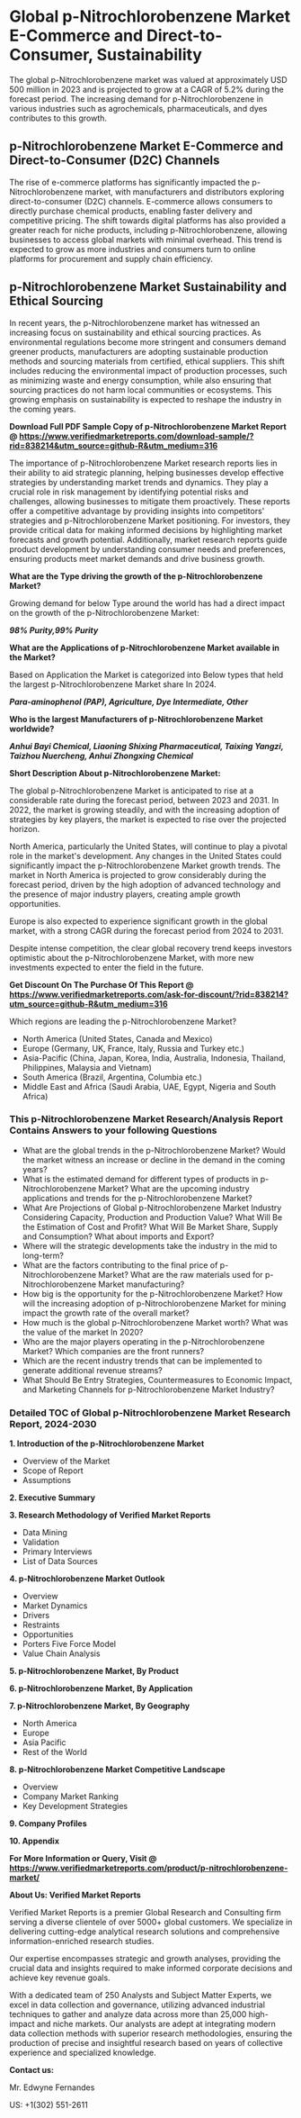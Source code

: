 <h1>Global p-Nitrochlorobenzene Market E-Commerce and Direct-to-Consumer, Sustainability</h1><p class=""><p>The global p-Nitrochlorobenzene market was valued at approximately USD 500 million in 2023 and is projected to grow at a CAGR of 5.2% during the forecast period. The increasing demand for p-Nitrochlorobenzene in various industries such as agrochemicals, pharmaceuticals, and dyes contributes to this growth.</p><h2>p-Nitrochlorobenzene Market E-Commerce and Direct-to-Consumer (D2C) Channels</h2><p>The rise of e-commerce platforms has significantly impacted the p-Nitrochlorobenzene market, with manufacturers and distributors exploring direct-to-consumer (D2C) channels. E-commerce allows consumers to directly purchase chemical products, enabling faster delivery and competitive pricing. The shift towards digital platforms has also provided a greater reach for niche products, including p-Nitrochlorobenzene, allowing businesses to access global markets with minimal overhead. This trend is expected to grow as more industries and consumers turn to online platforms for procurement and supply chain efficiency.</p><h2>p-Nitrochlorobenzene Market Sustainability and Ethical Sourcing</h2><p>In recent years, the p-Nitrochlorobenzene market has witnessed an increasing focus on sustainability and ethical sourcing practices. As environmental regulations become more stringent and consumers demand greener products, manufacturers are adopting sustainable production methods and sourcing materials from certified, ethical suppliers. This shift includes reducing the environmental impact of production processes, such as minimizing waste and energy consumption, while also ensuring that sourcing practices do not harm local communities or ecosystems. This growing emphasis on sustainability is expected to reshape the industry in the coming years.</p></p><p class=""><strong>Download Full PDF Sample Copy of p-Nitrochlorobenzene Market Report @ <a href="https://www.verifiedmarketreports.com/download-sample/?rid=838214&utm_source=github-R&utm_medium=316" target="_blank">https://www.verifiedmarketreports.com/download-sample/?rid=838214&utm_source=github-R&utm_medium=316</a></strong></p><p>The importance of&nbsp;p-Nitrochlorobenzene Market research reports lies in their ability to aid strategic planning, helping businesses develop effective strategies by understanding market trends and dynamics. They play a crucial role in risk management by identifying potential risks and challenges, allowing businesses to mitigate them proactively. These reports offer a competitive advantage by providing insights into competitors' strategies and p-Nitrochlorobenzene Market positioning. For investors, they provide critical data for making informed decisions by highlighting market forecasts and growth potential. Additionally, market research reports guide product development by understanding consumer needs and preferences, ensuring products meet market demands and drive business growth.</p><p><strong>What are the&nbsp;Type driving the growth of the p-Nitrochlorobenzene Market?</strong></p><p id="" class="">Growing demand for below Type around the world has had a direct impact on the growth of the p-Nitrochlorobenzene Market:</p><p class=""><em><strong>98% Purity,99% Purity</strong></em></p><p class=""><strong>What are the&nbsp;Applications&nbsp;of p-Nitrochlorobenzene Market available in the Market?</strong></p><p id="" class="">Based on Application the Market is categorized into Below types that held the largest p-Nitrochlorobenzene Market share In 2024.</p><p class=""><em><strong>Para-aminophenol (PAP), Agriculture, Dye Intermediate, Other</strong></em></p><p class=""><strong>Who is the largest Manufacturers of p-Nitrochlorobenzene Market worldwide?</strong></p><p><em><strong>Anhui Bayi Chemical, Liaoning Shixing Pharmaceutical, Taixing Yangzi, Taizhou Nuercheng, Anhui Zhongxing Chemical</strong></em></p><p id="" class=""><strong>Short Description About p-Nitrochlorobenzene Market:</strong></p><p>The global p-Nitrochlorobenzene Market is anticipated to rise at a considerable rate during the forecast period, between 2023 and 2031. In 2022, the market is growing steadily, and with the increasing adoption of strategies by key players, the market is expected to rise over the projected horizon.</p><p>North America, particularly the United States, will continue to play a pivotal role in the market's development. Any changes in the United States could significantly impact the p-Nitrochlorobenzene Market growth trends. The market in North America is projected to grow considerably during the forecast period, driven by the high adoption of advanced technology and the presence of major industry players, creating ample growth opportunities.</p><p>Europe is also expected to experience significant growth in the global market, with a strong CAGR during the forecast period from 2024 to 2031.</p><p>Despite intense competition, the clear global recovery trend keeps investors optimistic about the p-Nitrochlorobenzene Market, with more new investments expected to enter the field in the future.</p><p id="" class=""><strong>Get Discount On The Purchase Of This Report @ <a href="https://www.verifiedmarketreports.com/ask-for-discount/?rid=838214?utm_source=github-R&utm_medium=316" target="_blank">https://www.verifiedmarketreports.com/ask-for-discount/?rid=838214?utm_source=github-R&utm_medium=316</a></strong></p><p class="">Which regions are leading the p-Nitrochlorobenzene Market?</p><ul><li>North America (United States, Canada and Mexico)</li><li>Europe (Germany, UK, France, Italy, Russia and Turkey etc.)</li><li>Asia-Pacific (China, Japan, Korea, India, Australia, Indonesia, Thailand, Philippines, Malaysia and Vietnam)</li><li>South America (Brazil, Argentina, Columbia etc.)</li><li>Middle East and Africa (Saudi Arabia, UAE, Egypt, Nigeria and South Africa)</li></ul><h3 id="" class="">This p-Nitrochlorobenzene Market Research/Analysis Report Contains Answers to your following Questions</h3><ul><li>What are the global trends in the p-Nitrochlorobenzene Market? Would the market witness an increase or decline in the demand in the coming years?</li><li>What is the estimated demand for different types of products in p-Nitrochlorobenzene Market? What are the upcoming industry applications and trends for the p-Nitrochlorobenzene Market?</li><li>What Are Projections of Global p-Nitrochlorobenzene Market Industry Considering Capacity, Production and Production Value? What Will Be the Estimation of Cost and Profit? What Will Be Market Share, Supply and Consumption? What about imports and Export?</li><li>Where will the strategic developments take the industry in the mid to long-term?</li><li>What are the factors contributing to the final price of p-Nitrochlorobenzene Market? What are the raw materials used for p-Nitrochlorobenzene Market manufacturing?</li><li>How big is the opportunity for the p-Nitrochlorobenzene Market? How will the increasing adoption of p-Nitrochlorobenzene Market for mining impact the growth rate of the overall market?</li><li>How much is the global p-Nitrochlorobenzene Market worth? What was the value of the market In 2020?</li><li>Who are the major players operating in the p-Nitrochlorobenzene Market? Which companies are the front runners?</li><li>Which are the recent industry trends that can be implemented to generate additional revenue streams?</li><li>What Should Be Entry Strategies, Countermeasures to Economic Impact, and Marketing Channels for p-Nitrochlorobenzene Market Industry?</li></ul><h3 id="" class="">Detailed TOC of Global p-Nitrochlorobenzene Market Research Report, 2024-2030</h3><p id="" class=""><strong>1. Introduction of the p-Nitrochlorobenzene Market</strong></p><ul><li>Overview of the Market</li><li>Scope of Report</li><li>Assumptions</li></ul><p id="" class=""><strong>2. Executive Summary</strong></p><p id="" class=""><strong>3. Research Methodology of Verified Market Reports</strong></p><ul><li>Data Mining</li><li>Validation</li><li>Primary Interviews</li><li>List of Data Sources</li></ul><p id="" class=""><strong>4. p-Nitrochlorobenzene Market Outlook</strong></p><ul><li>Overview</li><li>Market Dynamics</li><li>Drivers</li><li>Restraints</li><li>Opportunities</li><li>Porters Five Force Model</li><li>Value Chain Analysis</li></ul><p id="" class=""><strong>5. p-Nitrochlorobenzene Market, By Product</strong></p><p id="" class=""><strong>6. p-Nitrochlorobenzene Market, By Application</strong></p><p id="" class=""><strong>7. p-Nitrochlorobenzene Market, By Geography</strong></p><ul><li>North America</li><li>Europe</li><li>Asia Pacific</li><li>Rest of the World</li></ul><p id="" class=""><strong>8. p-Nitrochlorobenzene Market Competitive Landscape</strong></p><ul><li>Overview</li><li>Company Market Ranking</li><li>Key Development Strategies</li></ul><p id="" class=""><strong>9. Company Profiles</strong></p><p id="" class=""><strong>10. Appendix</strong></p><p id="" class=""><strong>For More Information or Query, Visit @ <a href="https://www.verifiedmarketreports.com/product/p-nitrochlorobenzene-market/" target="_blank">https://www.verifiedmarketreports.com/product/p-nitrochlorobenzene-market/</a></strong></p><p id="" class=""><strong>About Us: Verified Market Reports</strong></p><p id="" class="">Verified Market Reports is a premier Global Research and Consulting firm serving a diverse clientele of over 5000+ global customers. We specialize in delivering cutting-edge analytical research solutions and comprehensive information-enriched research studies.</p><p id="" class="">Our expertise encompasses strategic and growth analyses, providing the crucial data and insights required to make informed corporate decisions and achieve key revenue goals.</p><p id="" class="">With a dedicated team of 250 Analysts and Subject Matter Experts, we excel in data collection and governance, utilizing advanced industrial techniques to gather and analyze data across more than 25,000 high-impact and niche markets. Our analysts are adept at integrating modern data collection methods with superior research methodologies, ensuring the production of precise and insightful research based on years of collective experience and specialized knowledge.</p><p id="" class=""><strong>Contact us:</strong></p><p id="" class="">Mr. Edwyne Fernandes</p><p id="" class="">US: +1(302) 551-2611</p>